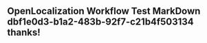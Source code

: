 <properties
ms.topic="hero-topic"
ms.test1="hero-topic"
ms.test2="test"/>

## OpenLocalization Workflow Test MarkDown dbf1e0d3-b1a2-483b-92f7-c21b4f503134 thanks!
